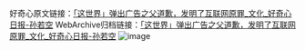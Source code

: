 好奇心原文链接：[「这世界」弹出广告之父道歉，发明了互联网原罪_文化_好奇心日报-孙若空](https://www.qdaily.com/articles/1906.html)
WebArchive归档链接：[「这世界」弹出广告之父道歉，发明了互联网原罪_文化_好奇心日报-孙若空](http://web.archive.org/web/20190623150119/https://www.qdaily.com/articles/1906.html)
![image](http://ww3.sinaimg.cn/large/007d5XDply1g3v4k18gk1j30u031x7wh)